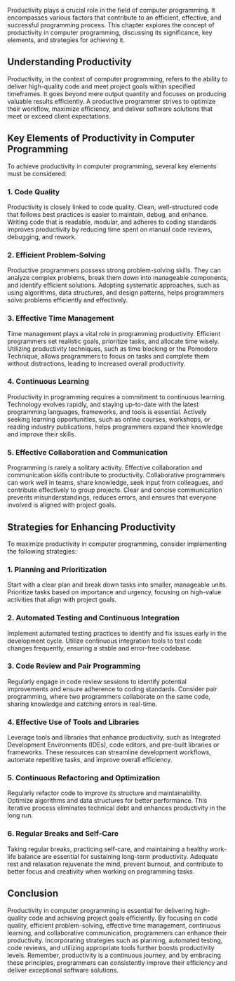 
Productivity plays a crucial role in the field of computer programming. It encompasses various factors that contribute to an efficient, effective, and successful programming process. This chapter explores the concept of productivity in computer programming, discussing its significance, key elements, and strategies for achieving it.

Understanding Productivity
--------------------------

Productivity, in the context of computer programming, refers to the ability to deliver high-quality code and meet project goals within specified timeframes. It goes beyond mere output quantity and focuses on producing valuable results efficiently. A productive programmer strives to optimize their workflow, maximize efficiency, and deliver software solutions that meet or exceed client expectations.

Key Elements of Productivity in Computer Programming
----------------------------------------------------

To achieve productivity in computer programming, several key elements must be considered:

### 1. **Code Quality**

Productivity is closely linked to code quality. Clean, well-structured code that follows best practices is easier to maintain, debug, and enhance. Writing code that is readable, modular, and adheres to coding standards improves productivity by reducing time spent on manual code reviews, debugging, and rework.

### 2. **Efficient Problem-Solving**

Productive programmers possess strong problem-solving skills. They can analyze complex problems, break them down into manageable components, and identify efficient solutions. Adopting systematic approaches, such as using algorithms, data structures, and design patterns, helps programmers solve problems efficiently and effectively.

### 3. **Effective Time Management**

Time management plays a vital role in programming productivity. Efficient programmers set realistic goals, prioritize tasks, and allocate time wisely. Utilizing productivity techniques, such as time blocking or the Pomodoro Technique, allows programmers to focus on tasks and complete them without distractions, leading to increased overall productivity.

### 4. **Continuous Learning**

Productivity in programming requires a commitment to continuous learning. Technology evolves rapidly, and staying up-to-date with the latest programming languages, frameworks, and tools is essential. Actively seeking learning opportunities, such as online courses, workshops, or reading industry publications, helps programmers expand their knowledge and improve their skills.

### 5. **Effective Collaboration and Communication**

Programming is rarely a solitary activity. Effective collaboration and communication skills contribute to productivity. Collaborative programmers can work well in teams, share knowledge, seek input from colleagues, and contribute effectively to group projects. Clear and concise communication prevents misunderstandings, reduces errors, and ensures that everyone involved is aligned with project goals.

Strategies for Enhancing Productivity
-------------------------------------

To maximize productivity in computer programming, consider implementing the following strategies:

### 1. **Planning and Prioritization**

Start with a clear plan and break down tasks into smaller, manageable units. Prioritize tasks based on importance and urgency, focusing on high-value activities that align with project goals.

### 2. **Automated Testing and Continuous Integration**

Implement automated testing practices to identify and fix issues early in the development cycle. Utilize continuous integration tools to test code changes frequently, ensuring a stable and error-free codebase.

### 3. **Code Review and Pair Programming**

Regularly engage in code review sessions to identify potential improvements and ensure adherence to coding standards. Consider pair programming, where two programmers collaborate on the same code, sharing knowledge and catching errors in real-time.

### 4. **Effective Use of Tools and Libraries**

Leverage tools and libraries that enhance productivity, such as Integrated Development Environments (IDEs), code editors, and pre-built libraries or frameworks. These resources can streamline development workflows, automate repetitive tasks, and improve overall efficiency.

### 5. **Continuous Refactoring and Optimization**

Regularly refactor code to improve its structure and maintainability. Optimize algorithms and data structures for better performance. This iterative process eliminates technical debt and enhances productivity in the long run.

### 6. **Regular Breaks and Self-Care**

Taking regular breaks, practicing self-care, and maintaining a healthy work-life balance are essential for sustaining long-term productivity. Adequate rest and relaxation rejuvenate the mind, prevent burnout, and contribute to better focus and creativity when working on programming tasks.

Conclusion
----------

Productivity in computer programming is essential for delivering high-quality code and achieving project goals efficiently. By focusing on code quality, efficient problem-solving, effective time management, continuous learning, and collaborative communication, programmers can enhance their productivity. Incorporating strategies such as planning, automated testing, code reviews, and utilizing appropriate tools further boosts productivity levels. Remember, productivity is a continuous journey, and by embracing these principles, programmers can consistently improve their efficiency and deliver exceptional software solutions.
